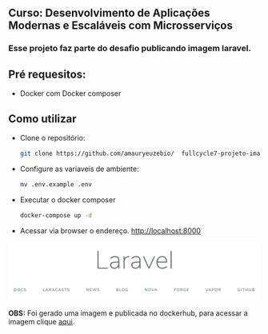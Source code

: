 ## Curso: Desenvolvimento de Aplicações Modernas e Escaláveis com Microsserviços

### Esse projeto faz parte do desafio publicando imagem laravel.

## Pré requesitos:
   - Docker com Docker composer

## Como utilizar

- Clone o repositório:
  ```bash
  git clone https://github.com/amauryeuzebio/  fullcycle7-projeto-imagem-laravel.git
  ```

- Configure as variaveis de ambiente:
  ```bash
  mv .env.example .env
  ```

- Executar o docker composer  
  ```bash
  docker-compose up -d
  ```

- Acessar via browser o endereço.
[http://localhost:8000](http://localhost:8000)


![laravel](./.github/imgs/laravel.png)

**OBS:** Foi gerado uma imagem e publicada no dockerhub, para acessar a imagem clique  [aqui](https://hub.docker.com/r/urameshe/desafio-laravel).
